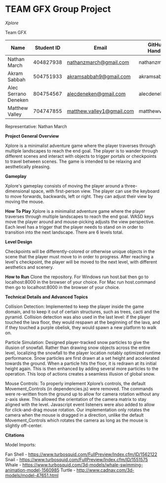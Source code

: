 # TEAM GFX Group Project #

_Xplore_

Team GFX

| Name | Student ID | Email | GitHub Handle |
| --- | --- | --- | --- |
| Nathan March | 404827938 | nathanzmarch@gmail.com | nathanzmarch |
| Akram Sabbah | 504751933 | akramsabbah9@gmail.com | akramsabbah9 |
| Alec Serrano Deneken | 804754567 | alecdeneken@gmail.com | alecdeneken |
| Matthew Valley | 704747855 | matthew.valley1@gmail.com | matthewvalley |

Representative: Nathan March

**Project General Overview**

Xplore is a minimalist adventure game where the player traverses through multiple landscapes to reach the end goal. The player is to wander through different scenes and interact with objects to trigger portals or checkpoints to travel between scenes. The game is intended to be relaxing and aesthetically pleasing.

**Gameplay**

Xplore&#39;s gameplay consists of moving the player around a three-dimensional space, with first-person view. The player can use the keyboard to move forwards, backwards, left or right. They can adjust their view by moving the mouse.

**How To Play**
Xplore is a minimalist adventure game where the player traverses through multiple landscapes to reach the end goal. WASD keys move the player around and mouse-picking adjusts the view perspective. Each level has a trigger that the player needs to stand on in order to transition into the next landscape. There are 6 levels total.

**Level Design**

Checkpoints will be differently-colored or otherwise unique objects in the scene that the player must move to in order to progress. After reaching a level&#39;s checkpoint, the player will be moved to the next level, with different aesthetics and scenery.

**How to Run**
Clone the repository.
For Windows run host.bat then go to localhost:8000 in the browser of your choice.
For Mac run host.command then go to localhost:8000 in the browser of your choice.

**Technical Details and Advanced Topics**

Collision Detection: Implemented to keep the player inside the game domain, and to keep it out of certain structures, such as trees, cacti and the pyramid. Collision detection was also used in the last level: if the player touched the lava floor, they would respawn at the beginning of the lava, and if they touched a purple obelisk, they would spawn a new platform to walk on.

Particle Simulation: Designed player-tracked snow particles to give the illusion of snowfall. Rather than drawing snow objects across the entire level, localizing the snowfall to the player location notably optimized runtime performance. Snow particles are first drawn at a set height and accelerated towards the ground. When a particle hits the floor, it is redrawn at its initial height again. This is then enhanced by adding several more particles to the operation. This loop of actions creates a seamless illusion of global snow.

Mouse Controls: To properly implement Xplore’s controls, the default Movement_Controls (in dependencies.js) were removed. The commands were re-written from the ground up to allow for camera rotation without any z-axis skew. This allowed the orientation of the camera matrix to stay aligned with the level. Javascript event listeners were also added to allow for click-and-drag mouse rotation. Our implementation only rotates the camera when the mouse is dragged in a direction, unlike the default Movement_Controls which rotates the camera as long as the mouse is slightly off-center.

**Citations**

Model Imports:

Fan Shell - https://www.turbosquid.com/FullPreview/Index.cfm/ID/1562122
Snail - https://www.turbosquid.com/FullPreview/Index.cfm/ID/1551575
Whale - https://www.turbosquid.com/3d-models/whale-swimming-animation-model-1560985
Turtle - http://www.cadnav.com/3d-models/model-47651.html